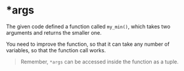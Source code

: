 # *args

The given code defined a function called `my_min()`, which takes two arguments and returns the smaller one.

You need to improve the function, so that it can take any number of variables, so that the function call works.

>Remember, `*args` can be accessed inside the function as a tuple.